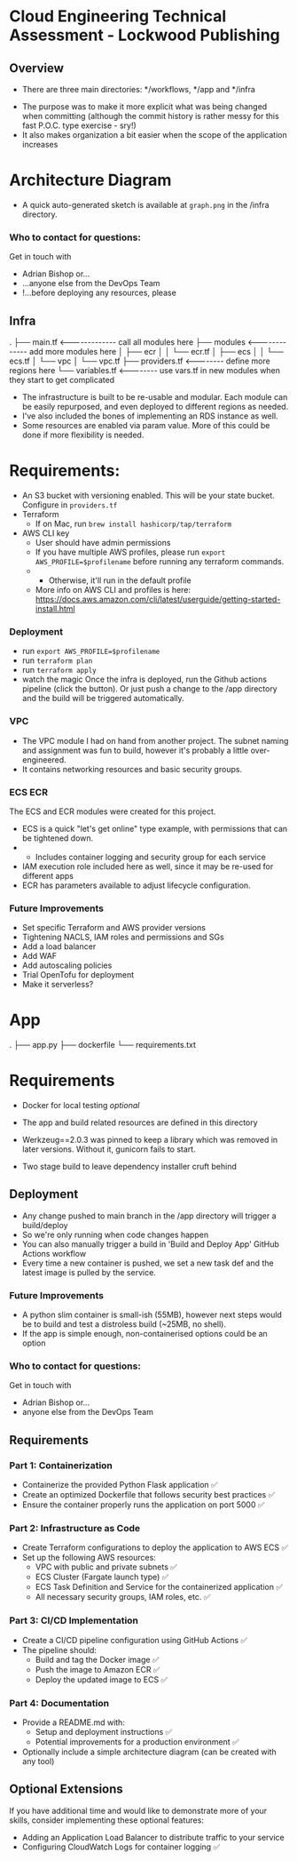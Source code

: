 # Cloud Engineering Technical Assessment - Lockwood Publishing



## Overview
- There are three main directories: */workflows, */app and */infra
* The purpose was to make it more explicit what was being changed when committing (although the commit history is rather messy for this fast P.O.C. type exercise - sry!)
* It also makes organization a bit easier when the scope of the application increases


# Architecture Diagram
- A quick auto-generated sketch is available at `graph.png` in the /infra directory.


### Who to contact for questions:
Get in touch with
- Adrian Bishop or...
- ...anyone else from the DevOps Team
- !...before deploying any resources, please



## Infra ##
.
├── main.tf <------------- call all modules here
├── modules <------------- add more modules here
│   ├── ecr
│   │   └── ecr.tf
│   ├── ecs
│   │   └── ecs.tf
│   └── vpc
│       └── vpc.tf
├── providers.tf <-------- define more regions here
└── variables.tf <-------- use vars.tf in new modules when they start to get complicated

- The infrastructure is built to be re-usable and modular. Each module can be easily repurposed, and even deployed to different regions as needed.
- I've also included the bones of implementing an RDS instance as well.
- Some resources are enabled via param value. More of this could be done if more flexibility is needed.

# Requirements:
- An S3 bucket with versioning enabled. This will be your state bucket. Configure in `providers.tf`
- Terraform
  * If on Mac, run `brew install hashicorp/tap/terraform`
- AWS CLI key
  * User should have admin permissions
  * If you have multiple AWS profiles, please run `export AWS_PROFILE=$profilename` before running any terraform commands. 
  * * Otherwise, it'll run in the default profile
  * More info on AWS CLI and profiles is here: https://docs.aws.amazon.com/cli/latest/userguide/getting-started-install.html

### Deployment
- run `export AWS_PROFILE=$profilename`
- run `terraform plan`
- run `terraform apply`
- watch the magic
Once the infra is deployed, run the Github actions pipeline (click the button). Or just push a change to the /app directory and the build will be triggered automatically.

### VPC 
- The VPC module I had on hand from another project. The subnet naming and assignment was fun to build, however it's probably a little over-engineered.
- It contains networking resources and basic security groups.

### ECS ECR
The ECS and ECR modules were created for this project.
- ECS is a quick "let's get online" type example, with permissions that can be tightened down.
- * Includes container logging and security group for each service
- IAM execution role included here as well, since it may be re-used for different apps
- ECR has parameters available to adjust lifecycle configuration.


### Future Improvements
- Set specific Terraform and AWS provider versions
- Tightening NACLS, IAM roles and permissions and SGs
- Add a load balancer
- Add WAF
- Add autoscaling policies
- Trial OpenTofu for deployment
- Make it serverless?



# App #
.
├── app.py
├── dockerfile
└── requirements.txt

# Requirements
- Docker for local testing *optional*

- The app and build related resources are defined in this directory
- Werkzeug==2.0.3 was pinned to keep a library which was removed in later versions. Without it, gunicorn fails to start.
- Two stage build to leave dependency installer cruft behind

## Deployment
- Any change pushed to main branch in the /app directory will trigger a build/deploy
- So we're only running when code changes happen
- You can also manually trigger a build in 'Build and Deploy App' GitHub Actions workflow
- Every time a new container is pushed, we set a new task def and the latest image is pulled by the service.

### Future Improvements
- A python slim container is small-ish (55MB), however next steps would be to build and test a distroless build (~25MB, no shell).
- If the app is simple enough, non-containerised options could be an option


### Who to contact for questions:
Get in touch with
- Adrian Bishop or...
- anyone else from the DevOps Team



## Requirements
### Part 1: Containerization
- Containerize the provided Python Flask application ✅
- Create an optimized Dockerfile that follows security best practices ✅
- Ensure the container properly runs the application on port 5000 ✅

### Part 2: Infrastructure as Code
- Create Terraform configurations to deploy the application to AWS ECS ✅
- Set up the following AWS resources:
  - VPC with public and private subnets ✅
  - ECS Cluster (Fargate launch type) ✅
  - ECS Task Definition and Service for the containerized application ✅
  - All necessary security groups, IAM roles, etc. ✅

### Part 3: CI/CD Implementation
- Create a CI/CD pipeline configuration using GitHub Actions ✅
- The pipeline should:
  - Build and tag the Docker image ✅
  - Push the image to Amazon ECR ✅
  - Deploy the updated image to ECS ✅

### Part 4: Documentation
- Provide a README.md with:
  - Setup and deployment instructions ✅
  - Potential improvements for a production environment ✅
- Optionally include a simple architecture diagram (can be created with any tool)

## Optional Extensions
If you have additional time and would like to demonstrate more of your skills, consider implementing these optional features:
- Adding an Application Load Balancer to distribute traffic to your service
- Configuring CloudWatch Logs for container logging ✅
